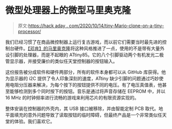 # 微型处理器上的微型马里奥克隆

> 原文:[https://hack aday . com/2020/10/14/tiny-Mario-clone-on-a-tiny-processor/](https://hackaday.com/2020/10/14/tiny-mario-clone-on-a-tiny-processor/)

我们已经习惯了在商品微控制器上运行复古游戏，而以前它们需要当时最先进的控制台硬件。[【邓肯】的马里奥克隆](https://shepherdingelectrons.blogspot.com/2020/01/tinymario.html)将这种风格推进了一点，使用的不是带有大量外设引脚的处理器，而是不起眼的 ATtiny85。它的八个引脚驱动两个有机发光二极管显示器，并接受廉价的类似任天堂控制器的按钮输入。

这份报告被分成软件和硬件两部分，所有的软件本身都可以从 GitHub 库获得。他为显示器的 i2C 提供了令人印象深刻的速度，ATtiny 缺少引脚的问题通过巧妙使用电阻分压器来解决，为每个按下的按钮提供不同的电压。有了电压真值表，他甚至能够检测到多个同时按下的按钮。音乐是通过将声音存储在 EEPROM 中，并以 16 MHz 的时钟频率进行流畅的游戏来利用芯片的有限资源实现的。

整体安装在控制器的外壳内，其 USB 接口被移除，并由智能定制 PCB 取代。地平面填充的意外问题导致了读取按钮的临时障碍，但最终产品是一个非常类似任天堂的体验。我们喜欢它。